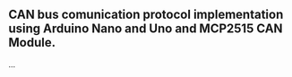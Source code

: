 ## CAN bus comunication protocol implementation using Arduino Nano and Uno and MCP2515 CAN Module.

...
